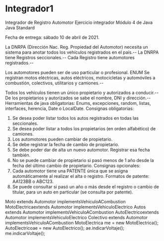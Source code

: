 # Integrador1
Integrador de Registro Automotor
Ejercicio integrador Módulo 4 de Java
Java Standard

Fecha de entrega: sábado 10 de abril de 2021.

La DNRPA (Dirección Nac. Reg. Propiedad del Automotor) necesita un sistema para anotar todos los vehículos registrados en el país.--
La DNRPA tiene Registros seccionales.--
Cada Registro tiene automotores registrados.--

Los automotores pueden ser de uso particular o profesional. ENUM
Se registran motos eléctricas, autos eléctricos, motocicletas y automóviles a combustión, colectivos, utilitarios y camiones.--

Todos los vehículos tienen un único propietario y autorizados a conducir.--
De los propietarios y autorizados se sabe el nombre, DNI y dirección.--
Herramientas de java obligatorias:
Enums, excepciones, random, listas, interfaces, herencia, Date o LocalDate.
Consignas obligatorias:
1)	Se desea poder listar todos los autos registrados en todas las seccionales.
2)	Se desea poder listar a todos los propietarios (en orden alfabético) de camiones.
3)	Los automotores pueden cambiar de propietario.
4)	Se debe registrar la fecha de cambio de propietario.
5)	Se debe poder dar de alta un nuevo automotor. Registrar esa fecha también.
6)	No se puede cambiar de propietario si pasó menos de 1 año desde la fecha del último cambio de propietario.
Consignas opcionales:
1)	Cada automotor tiene una PATENTE única que se asigna automáticamente al realizar el alta o registro. Formatos de patente: AA123BB o ABC123.
2)	Se puede consultar si pasó un año o más desde el registro o cambio de titular, para un auto en particular (se consulta por patente).


Moto extends Automotor implementsVehiculoACombustion
MotoElectricaextends Automotor implementsVehiculoElectrico
Autos extends Automotor implementsVehiculoACombustion
AutoElectricoextends Automotor implementsVehiculoElectrico
Colectivo extends Automotor implementsVehiculoACombustion
MotoElectrica me = new MotoElectrica();
AutoElectricoae = new AutoElectrico();
ae.indicarVoltaje();
me.indicarVoltaje();

